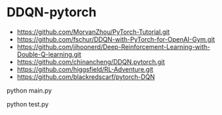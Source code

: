 # DDQN-pytorch
- https://github.com/MorvanZhou/PyTorch-Tutorial.git
- https://github.com/fschur/DDQN-with-PyTorch-for-OpenAI-Gym.git
- https://github.com/jihoonerd/Deep-Reinforcement-Learning-with-Double-Q-learning.git
- https://github.com/chinancheng/DDQN.pytorch.git
- https://github.com/higgsfield/RL-Adventure.git
- https://github.com/blackredscarf/pytorch-DQN


python main.py

python test.py